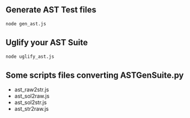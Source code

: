 ## Generate AST Test files
```bash
node gen_ast.js
```

## Uglify your AST Suite
```bash
node uglify_ast.js
```

## Some scripts files converting ASTGenSuite.py
+ ast_raw2str.js
+ ast_sol2raw.js
+ ast_sol2str.js
+ ast_str2raw.js